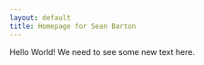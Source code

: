 ```yaml
---
layout: default
title: Homepage for Sean Barton
---
```


Hello World! We need to see some new text here.
